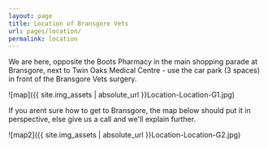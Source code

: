 ```yaml
---
layout: page
title: Location of Bransgore Vets
url: pages/location/
permalink: location
---
```


We are here, opposite the Boots Pharmacy in the main shopping parade at Bransgore, next to Twin Oaks Medical Centre - use the car park (3 spaces) in front of the Bransgore Vets surgery.

![map]({{ site.img_assets | absolute_url }}Location-Location-G1.jpg)

If you arent sure how to get to Bransgore, the map below should put it in perspective, else give us a call and we\'ll explain further.


![map2]({{ site.img_assets | absolute_url }}Location-Location-G2.jpg)
